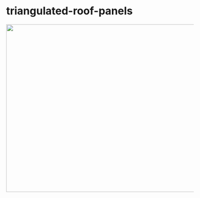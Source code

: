 # triangulated-roof-panels

<img src="https://github.com/mesutsala/grasshopper-3D/blob/main/traingulated-roof-panels/traingulated-roof-panels.jpg" width="700" height="450">
